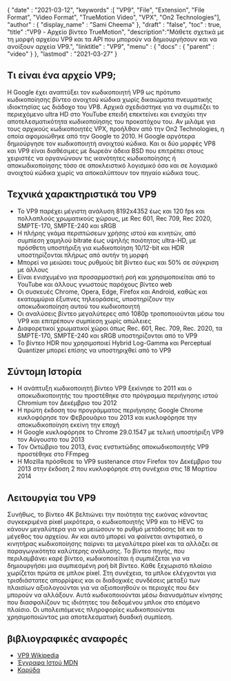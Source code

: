{
  "date" : "2021-03-12",
  "keywords" :[ "VP9", "File", "Extension", "File Format", "Video Format", "TrueMotion Video", "VPX", "On2 Technologies"],
  "author" : {
    "display_name" : "Sami Cheema"
},
  "draft" : "false",
  "toc" : true,
  "title" :"VP9 - Αρχείο βίντεο TrueMotion",
  "description":"Μάθετε σχετικά με τη μορφή αρχείου VP9 και τα API που μπορούν να δημιουργήσουν και να ανοίξουν αρχεία VP9.",
  "linktitle" : "VP9",
  "menu" : {
    "docs" : {
      "parent" : "video"
}
},
  "lastmod" : "2021-03-27"
}

## Τι είναι ένα αρχείο VP9;

Η Google έχει αναπτύξει τον κωδικοποιητή VP9 ως πρότυπο κωδικοποίησης βίντεο ανοιχτού κώδικα χωρίς δικαιώματα πνευματικής ιδιοκτησίας ως διάδοχο του VP8. Αρχικά σχεδιάστηκε για να συμπιέζει το περιεχόμενο ultra HD στο YouTube επειδή επεκτείνει και ενισχύει την αποτελεσματικότητα κωδικοποίησης του προκατόχου του. Αν μιλάμε για τους αρχικούς κωδικοποιητές VPX, προήλθαν από την On2 Technologies, η οποία αφομοιώθηκε από την Google το 2010. Η Google αργότερα δημιούργησε τον κωδικοποιητή ανοιχτού κώδικα. Και οι δύο μορφές VP8 και VP9 είναι διαθέσιμες με δωρεάν άδεια BSD που επιτρέπει στους χειριστές να οργανώνουν τις ικανότητες κωδικοποίησης ή αποκωδικοποίησης τόσο σε αποκλειστικό λογισμικό όσο και σε λογισμικό ανοιχτού κώδικα χωρίς να αποκαλύπτουν τον πηγαίο κώδικα τους.

## Τεχνικά χαρακτηριστικά του VP9

* Το VP9 παρέχει μέγιστη ανάλυση 8192x4352 έως και 120 fps και πολλαπλούς χρωματικούς χώρους, με Rec 601, Rec 709, Rec 2020, SMPTE-170, SMPTE-240 και sRGB
* Η πλήρης γκάμα περιπτώσεων χρήσης ιστού και κινητών, από συμπίεση χαμηλού bitrate έως υψηλής ποιότητας ultra-HD, με πρόσθετη υποστήριξη για κωδικοποίηση 10/12-bit και HDR υποστηρίζονται πλήρως από αυτήν τη μορφή
* Μπορεί να μειώσει τους ρυθμούς bit βίντεο έως και 50% σε σύγκριση με άλλους
* Είναι ενισχυμένο για προσαρμοστική ροή και χρησιμοποιείται από το YouTube και άλλους γνωστούς παρόχους βίντεο web
* Οι συσκευές Chrome, Opera, Edge, Firefox και Android, καθώς και εκατομμύρια έξυπνες τηλεοράσεις, υποστηρίζουν την αποκωδικοποίηση αυτού του κωδικοποιητή
* Οι αναλύσεις βίντεο μεγαλύτερες από 1080p τροποποιούνται μέσω του VP9 και επιτρέπουν συμπίεση χωρίς απώλειες
* Διαφορετικοί χρωματικοί χώροι όπως Rec. 601, Rec. 709, Rec. 2020, τα SMPTE-170, SMPTE-240 και sRGB υποστηρίζονται από το VP9
* Το βίντεο HDR που χρησιμοποιεί Hybrid Log-Gamma και Perceptual Quantizer μπορεί επίσης να υποστηριχθεί από το VP9


## Σύντομη Ιστορία

* Η ανάπτυξη κωδικοποιητή βίντεο VP9 ξεκίνησε το 2011 και ο αποκωδικοποιητής του προστέθηκε στο πρόγραμμα περιήγησης ιστού Chromium τον Δεκέμβριο του 2012
* Η πρώτη έκδοση του προγράμματος περιήγησης Google Chrome κυκλοφόρησε τον Φεβρουάριο του 2013 και κυκλοφόρησε την αποκωδικοποίηση εκείνη την εποχή
* Η Google κυκλοφόρησε το Chrome 29.0.1547 με τελική υποστήριξη VP9 τον Αύγουστο του 2013
* Τον Οκτώβριο του 2013, ένας ενστικτώδης αποκωδικοποιητής VP9 προστέθηκε στο FFmpeg
* Η Mozilla πρόσθεσε το VP9 sustenance στον Firefox τον Δεκέμβριο του 2013 στην έκδοση 2 που κυκλοφόρησε στη συνέχεια στις 18 Μαρτίου 2014
 

## Λειτουργία του VP9

Συνήθως, το βίντεο 4K βελτιώνει την ποιότητα της εικόνας κάνοντας συγκεκριμένα pixel μικρότερα, ο κωδικοποιητής VP9 και το HEVC τα κάνουν μεγαλύτερα για να μειώσουν το ρυθμό μετάδοσης bit και το μέγεθος του αρχείου. Αν και αυτό μπορεί να φαίνεται αντιφατικό, ο κινητήρας κωδικοποίησης παίρνει τα μεγαλύτερα pixel και τα αλλάζει σε παραγωγικότητα καλύτερης ανάλυσης. Το βίντεο πηγής, που περιλαμβάνει καρέ βίντεο, κωδικοποιείται ή συμπιέζεται για να δημιουργήσει μια συμπιεσμένη ροή bit βίντεο. Κάθε ξεχωριστό πλαίσιο χωρίζεται πρώτα σε μπλοκ pixel. Στη συνέχεια, τα μπλοκ ελέγχονται για τρισδιάστατες απορρίψεις και οι διαδοχικές συνδέσεις μεταξύ των πλαισίων αξιολογούνται για να αξιοποιηθούν οι περιοχές που δεν μπορούν να αλλάξουν. Αυτά κωδικοποιούνται μέσω διανυσμάτων κίνησης που διασφαλίζουν τις ιδιότητες του δεδομένου μπλοκ στο επόμενο πλαίσιο. Οι υπολειπόμενες πληροφορίες κωδικοποιούνται χρησιμοποιώντας μια αποτελεσματική δυαδική συμπίεση.

## βιβλιογραφικές αναφορές

* [VP9 Wikipedia](https://en.wikipedia.org/wiki/VP9)
* [Έγγραφα Ιστού MDN](https://developer.mozilla.org/en-US/docs/Web/Media/Formats/Video_codecs#vp9)
* [Καρύδα](https://www.coconut.co/)

